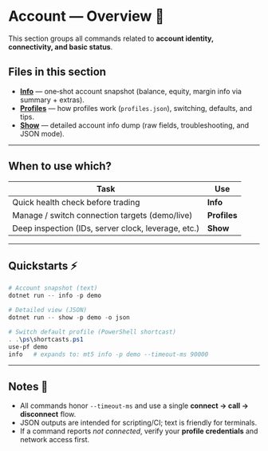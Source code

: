 # Account — Overview 🧭

This section groups all commands related to **account identity, connectivity, and basic status**.

## Files in this section

* **[Info](./Info.md)** — one‑shot account snapshot (balance, equity, margin info via summary + extras).
* **[Profiles](./Profiles.md)** — how profiles work (`profiles.json`), switching, defaults, and tips.
* **[Show](./Show.md)** — detailed account info dump (raw fields, troubleshooting, and JSON mode).

---

## When to use which?

| Task                                                | Use          |
| --------------------------------------------------- | ------------ |
| Quick health check before trading                   | **Info**     |
| Manage / switch connection targets (demo/live)      | **Profiles** |
| Deep inspection (IDs, server clock, leverage, etc.) | **Show**     |

---

## Quickstarts ⚡

```powershell
# Account snapshot (text)
dotnet run -- info -p demo

# Detailed view (JSON)
dotnet run -- show -p demo -o json

# Switch default profile (PowerShell shortcast)
. .\ps\shortcasts.ps1
use-pf demo
info   # expands to: mt5 info -p demo --timeout-ms 90000
```

---

## Notes 📝

* All commands honor `--timeout-ms` and use a single **connect → call → disconnect** flow.
* JSON outputs are intended for scripting/CI; text is friendly for terminals.
* If a command reports *not connected*, verify your **profile credentials** and network access first.
